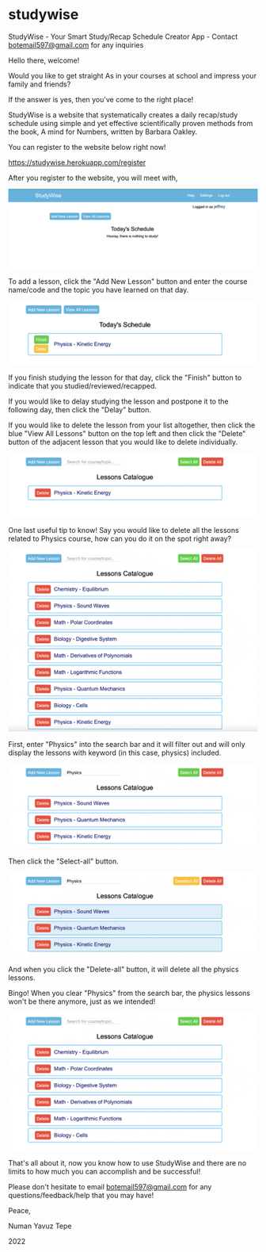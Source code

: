 # studywise
StudyWise - Your Smart Study/Recap Schedule Creator App - Contact botemail597@gmail.com for any inquiries

Hello there, welcome! 

Would you like to get straight As in your courses at school and impress your family and friends? 

If the answer is yes, then you've come to the right place!

StudyWise is a website that systematically creates a daily recap/study schedule 
using simple and yet effective scientifically proven methods from the book, A mind for Numbers, written by Barbara Oakley. 

You can register to the website below right now!

https://studywise.herokuapp.com/register

After you register to the website, you will meet with,

![Alt text](/img/s1.png)

To add a lesson, click the "Add New Lesson" button and enter the course name/code and the topic you have learned on that day. 

![Alt text](/img/s2.png)

If you finish studying the lesson for that day, click the "Finish" button to indicate that you studied/reviewed/recapped.

If you would like to delay studying the lesson and postpone it to the following day, then click the "Delay" button.

If you would like to delete the lesson from your list altogether, then click the blue "View All Lessons" button on the top left
and then click the "Delete" button of the adjacent lesson that you would like to delete individually.

![Alt text](/img/s3.png)

One last useful tip to know! Say you would like to delete all the lessons related to Physics course, how can you do it on the spot right away?

![Alt text](/img/s4.png)

First, enter "Physics" into the search bar and it will filter out and will only display the lessons with keyword (in this case, physics) included.

![Alt text](/img/s5.png)

Then click the "Select-all" button.

![Alt text](/img/s6.png)

And when you click the "Delete-all" button, it will delete all the physics lessons.

Bingo! When you clear "Physics" from the search bar, the physics lessons won't be there anymore, just as we intended!

![Alt text](/img/s7.png)

That's all about it, now you know how to use StudyWise and there are no limits to how much you can accomplish and be successful!

Please don't hesitate to email botemail597@gmail.com for any questions/feedback/help that you may have!

Peace,

Numan Yavuz Tepe

2022
